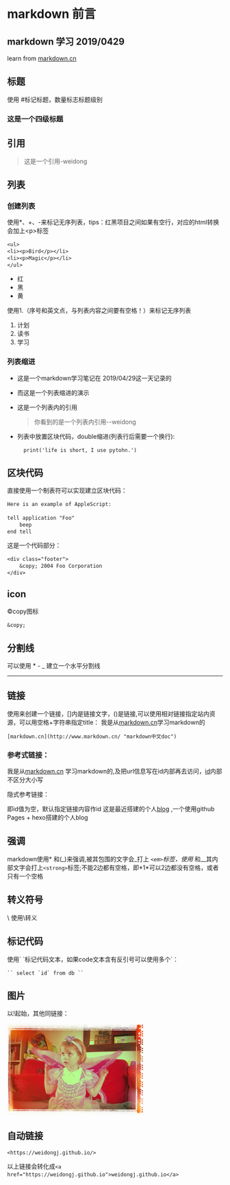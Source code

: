 # markdown 前言

## markdown 学习 2019/0429

learn from [markdown.cn](http://www.markdown.cn/ "markdown中文doc")

## 标题

使用 #标记标题，数量标志标题级别

### 这是一个四级标题

## 引用

> 这是一个引用-weidong

## 列表

### 创建列表

使用*、+、-来标记无序列表，tips：红黑项目之间如果有空行，对应的html转换会加上&lt;p&gt;标签
>
    <ul>
    <li><p>Bird</p></li>
    <li><p>Magic</p></li>
    </ul>

* 红
* 黑
* 黄

使用1.（序号和英文点，与列表内容之间要有空格！）来标记无序列表

1. 计划
2. 读书
3. 学习

### 列表缩进

* 这是一个markdown学习笔记在
    2019/04/29这一天记录的
* 而这是一个列表缩进的演示
* 这是一个列表内的引用
    > 你看到的是一个列表内引用--weidong
* 列表中放置区块代码，double缩进(列表行后需要一个换行):

        print('life is short, I use pytohn.')

## 区块代码

直接使用一个制表符可以实现建立区块代码：

    Here is an example of AppleScript:

    tell application "Foo"
        beep
    end tell

这是一个代码部分：

    <div class="footer">
        &copy; 2004 Foo Corporation
    </div>

## icon

&copy;copy图标

    &copy;

## 分割线

可以使用 *  - _ 建立一个水平分割线
***

## 链接

使用[]()来创建一个链接，[]内是链接文字，()是链接,可以使用相对链接指定站内资源，可以用空格+字符串指定title：
我是从[markdown.cn](http://www.markdown.cn/ "markdown中文doc")学习markdown的

    [markdown.cn](http://www.markdown.cn/ "markdown中文doc")

### 参考式链接：

我是从[markdown.cn][id] 学习markdown的,及把url信息写在id内部再去访问，[id]内部不区分大小写

隐式参考链接：

即id值为空，默认指定链接内容作id
这是最近搭建的个人[blog][] ,一个使用github Pages + hexo搭建的个人blog

## 强调

markdown使用* 和(_)来强调,被其包围的文字会_打上 *`<em>`*标签，使用** 和__其内部文字会打上`<strong>`标签;不能2边都有空格，即\*1\*可以2边都没有空格，或者只有一个空格

## 转义符号

\\ 使用\\转义

## 标记代码

使用\` \`标记代码文本，如果code文本含有反引号可以使用多个\`：

    `` select `id` from db ``

## 图片

以!起始，其他同链接：

![background][bg]

## 自动链接

    <https://weidongj.github.io/>
以上链接会转化成`<a href="https://weidongj.github.io">weidongj.github.io</a>`

[id]: http://www.markdown.cn/ "markdown中文doc"
[blog]: https://weidongj.github.io/ "Weidong's blog"
[bg]: ../html/resources/elva-fairy-320w.jpg "block title"
